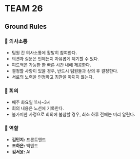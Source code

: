 # TEAM 26

## Ground Rules
### **🤝 의사소통**
- 팀원 간 의사소통에 활발히 참여한다.
- 의견과 질문은 언제든지 자유롭게 제기할 수 있다.
- 피드백은 가능한 한 빠른 시간 내에 제공한다.  
- 결정할 사항이 있을 경우, 반드시 팀원들과 상의 후 결정한다.
- 서로의 노력을 인정하고 칭찬을 아끼지 않는다.

### **📝 회의**
- 매주 화요일 11시~3시
- 회의 내용은 노션에 기록한다.
- 불가피한 사정으로 회의에 불참할 경우, 최소 하루 전에는 미리 알린다. 

### **👥 역할**
- **김민지:** 프론트엔드  
- **조하은:** 백엔드  
- **김서윤:** AI  
